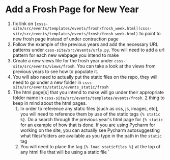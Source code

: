 # Add a Frosh Page for New Year

1. fix link on `[csss-site/src/events/templates/events/frosh/frosh_week.html](csss-site/src/events/templates/events/frosh/frosh_week.html)` to point to new frosh page instead of under contruction page
2. Follow the example of the previous years and add the necessary URL patterns under `csss-site/src/events/urls.py`. You will need to add a url pattern for each new webpage you intend to make
3. Create a new views file for the frosh year under `csss-site/src/events/views/frosh`. You can take a look at the views from previous years to see how to populate it.
4. You will also need to actually put the static files on the repo, they will need to go under a new folder in `csss-site/src/events/static/events_static/frosh`
5. The html page[s] that you intend to make will go under their appropriate folder name in `csss-site/src/events/templates/events/frosh`.
   2 thing to keep in mind about the html pages.
   1. In order to reference any static files [such as css, js, images, etc], you will need to reference them by use of the static tags `{% static %}`. Do a search through the previous year's html page for `{% static` for an example of how that is done. If you are using Pycharm for working on the site, you can actually see Pycharm autosuggesting what files/folders are available as you type in the path in the `static` tag
   2. You will need to place the tag `{% load staticfiles %}` at the top of any html file that will be using a static file
`
